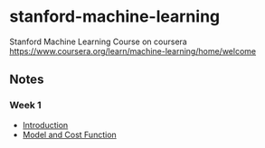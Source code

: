 # stanford-machine-learning
Stanford Machine Learning Course on coursera https://www.coursera.org/learn/machine-learning/home/welcome

## Notes

### Week 1
- [Introduction](Week-1/Week1-Introduction.md)
- [Model and Cost Function](Week-1/Week1-ModelAndCostFunction.md)